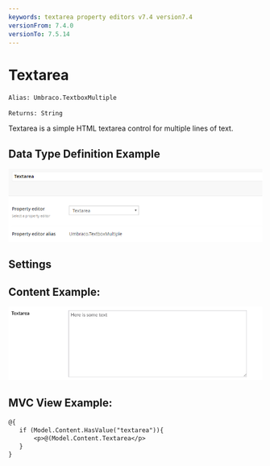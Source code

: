 ```yaml
---
keywords: textarea property editors v7.4 version7.4
versionFrom: 7.4.0
versionTo: 7.5.14
---
```


# Textarea

`Alias: Umbraco.TextboxMultiple`

`Returns: String`

Textarea is a simple HTML textarea control for multiple lines of text.

## Data Type Definition Example

![Textarea Data Type Definition](images/textarea/7/textarea-setup.png)


## Settings

## Content Example:

![Textarea Content Example](images/textarea/7/textarea-content.png)


## MVC View Example:

	@{
	   if (Model.Content.HasValue("textarea")){
	       <p>@(Model.Content.Textarea</p>
	   }
	}

